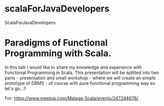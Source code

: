 # scalaForJavaDevelopers
ScalaForJavaDevelopers

Paradigms of Functional Programming with Scala.
======
In this talk I would like to share my knowledge and experience with Functional Programming in Scala.
This presentation will be splitted into two parts - presentation and small workshop - 
where we will create an simple prototype of DBMS - of course with pure functional programming way so let`s go...!!

For: https://www.meetup.com/Malaga-Scala/events/247244676/
